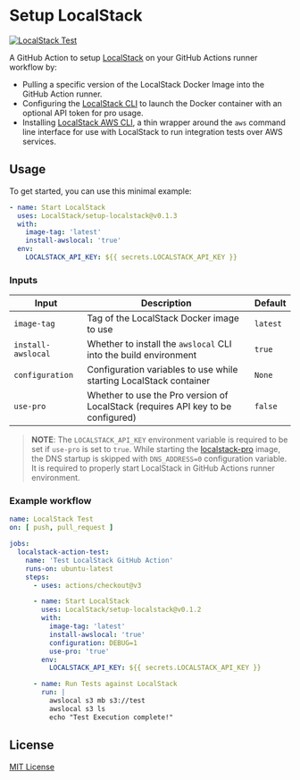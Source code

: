 # Setup LocalStack

[![LocalStack Test](https://github.com/LocalStack/setup-localstack/actions/workflows/ci.yml/badge.svg)](https://github.com/LocalStack/setup-localstack/actions/workflows/ci.yml)


A GitHub Action to setup [LocalStack](https://github.com/localstack/localstack) on your GitHub Actions runner workflow by:

- Pulling a specific version of the LocalStack Docker Image into the GitHub Action runner.
- Configuring the [LocalStack CLI](https://docs.localstack.cloud/get-started/#localstack-cli) to launch the Docker container with an optional API token for pro usage.
- Installing [LocalStack AWS CLI](https://github.com/localstack/awscli-local), a thin wrapper around the `aws` command line interface for use with LocalStack to run integration tests over AWS services.

## Usage

To get started, you can use this minimal example:

```yml
- name: Start LocalStack
  uses: LocalStack/setup-localstack@v0.1.3
  with:
    image-tag: 'latest'
    install-awslocal: 'true'
  env:
    LOCALSTACK_API_KEY: ${{ secrets.LOCALSTACK_API_KEY }}
```

### Inputs

| Input              | Description                                                                      | Default  |
| ------------------ | -------------------------------------------------------------------------------- | -------- |
| `image-tag`        | Tag of the LocalStack Docker image to use                                        | `latest` |
| `install-awslocal` | Whether to install the `awslocal` CLI into the build environment                 | `true`   |
| `configuration`    | Configuration variables to use while starting LocalStack container               | `None`   |
| `use-pro`          | Whether to use the Pro version of LocalStack (requires API key to be configured) | `false`  |

> **NOTE**: The `LOCALSTACK_API_KEY` environment variable is required to be set if `use-pro` is set to `true`. While starting the [localstack-pro](https://hub.docker.com/r/localstack/localstack-pro) image, the DNS startup is skipped with `DNS_ADDRESS=0` configuration variable. It is required to properly start LocalStack in GitHub Actions runner environment.

### Example workflow

```yml
name: LocalStack Test
on: [ push, pull_request ]

jobs:
  localstack-action-test:
    name: 'Test LocalStack GitHub Action'
    runs-on: ubuntu-latest
    steps:
      - uses: actions/checkout@v3

      - name: Start LocalStack
        uses: LocalStack/setup-localstack@v0.1.2
        with:
          image-tag: 'latest'
          install-awslocal: 'true'
          configuration: DEBUG=1
          use-pro: 'true'
        env:
          LOCALSTACK_API_KEY: ${{ secrets.LOCALSTACK_API_KEY }}

      - name: Run Tests against LocalStack
        run: |
          awslocal s3 mb s3://test
          awslocal s3 ls
          echo "Test Execution complete!" 
```

## License

[MIT License](LICENSE)
